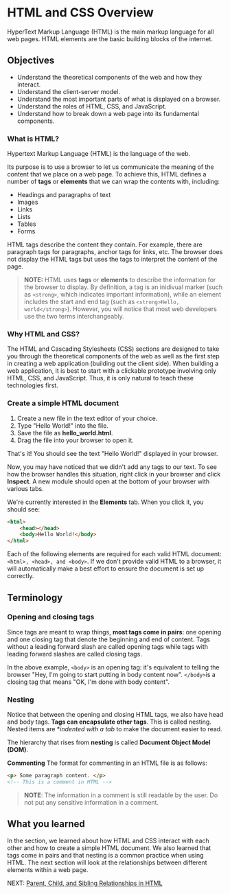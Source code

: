 # HTML and CSS Overview

HyperText Markup Language (HTML) is the main markup language for all web pages. HTML elements are the basic building blocks of the internet.

## Objectives

- Understand the theoretical components of the web and how they interact.
- Understand the client-server model.
- Understand the most important parts of what is displayed on a browser.
- Understand the roles of HTML, CSS, and JavaScript.
- Understand how to break down a web page into its fundamental components.

### What is HTML?

Hypertext Markup Language (HTML) is the language of the web. 

Its purpose is to use a browser to let us communicate the meaning of the content that we place on a web page. To achieve this, HTML defines a number of **tags** or **elements** that we can wrap the contents with, including:

- Headings and paragraphs of text
- Images
- Links
- Lists
- Tables
- Forms

HTML tags describe the content they contain. For example, there are paragraph tags for paragraphs, anchor tags for links, etc. The browser does not display the HTML tags but uses the tags to interpret the content of the page.

> **NOTE:** HTML uses **tags** or **elements** to describe the information for the browser to display. By definition, a tag is an inidivual marker (such as `<strong>`, which indicates important information), while an element includes the start and end tag (such as `<strong>Hello, world</strong>`). However, you will notice that most web developers use the two terms interchangeably.

### Why HTML and CSS?

The HTML and Cascading Stylesheets (CSS) sections are designed to take you through the theoretical components of the web as well as the first step in creating a web application (building out the client side). When building a web application, it is best to start with a clickable prototype involving only HTML, CSS, and JavaScript. Thus, it is only natural to teach these technologies first.

### Create a simple HTML document

1. Create a new file in the text editor of your choice.
2. Type "Hello World!" into the file.
3. Save the file as **hello_world.html**.
4. Drag the file into your browser to open it.

That's it! You should see the text "Hello World!" displayed in your browser.

Now, you may have noticed that we didn't add any tags to our text. To see how the browser handles this situation, right click in your browser and click **Inspect**. A new module should open at the bottom of your browser with various tabs.

We're currently interested in the **Elements** tab. When you click it, you should see:

``` html
<html>
    <head></head>
    <body>Hello World!</body>
</html>
```

Each of the following elements are required for each valid HTML document: ```<html>, <head>, and <body>```. If we don't provide valid HTML to a browser, it will automatically make a best effort to ensure the document is set up correctly.

## Terminology

### Opening and closing tags

Since tags are meant to wrap things, **most tags come in pairs**: one opening and one closing tag that denote the beginning and end of content. Tags without a leading forward slash are called opening tags while tags with leading forward slashes are called closing tags.

In the above example, `<body>` is an opening tag: it's equivalent to telling the browser "Hey, I'm going to start putting in body content now". `</body>`is a closing tag that means "OK, I'm done with body content".

### Nesting

Notice that between the opening and closing HTML tags, we also have head and body tags. **Tags can encapsulate other tags**. This is called nesting. Nested items are **indented with a tab* to make the document easier to read.

The hierarchy that rises from **nesting** is called **Document Object Model (DOM)**.

**Commenting**
The format for commenting in an HTML file is as follows:

``` html
<p> Some paragraph content. </p>
<!-- This is a comment in HTML -->
```

> **NOTE**: The information in a comment is still readable by the user. Do not put any sensitive information in a comment.

## What you learned

In the section, we learned about how HTML and CSS interact with each other and how to create a simple HTML document. We also learned that tags come in pairs and that nesting is a common practice when using HTML. The next section will look at the relationships between different elements within a web page.

NEXT: [Parent, Child, and Sibling Relationships in HTML](./parent_child_relationship.md)
